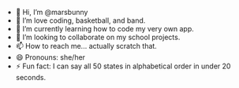 - 👋 Hi, I’m @marsbunny
- 👀 I’m love coding, basketball, and band.
- 🌱 I’m currently learning how to code my very own app.
- 💞️ I’m looking to collaborate on my school projects.
- 📫 How to reach me... actually scratch that.
- 😄 Pronouns: she/her
- ⚡ Fun fact: I can say all 50 states in alphabetical order in under 20 seconds.

<!---
marsbunny/marsbunny is a ✨ special ✨ repository because its `README.md` (this file) appears on your GitHub profile.
You can click the Preview link to take a look at your changes.
--->
